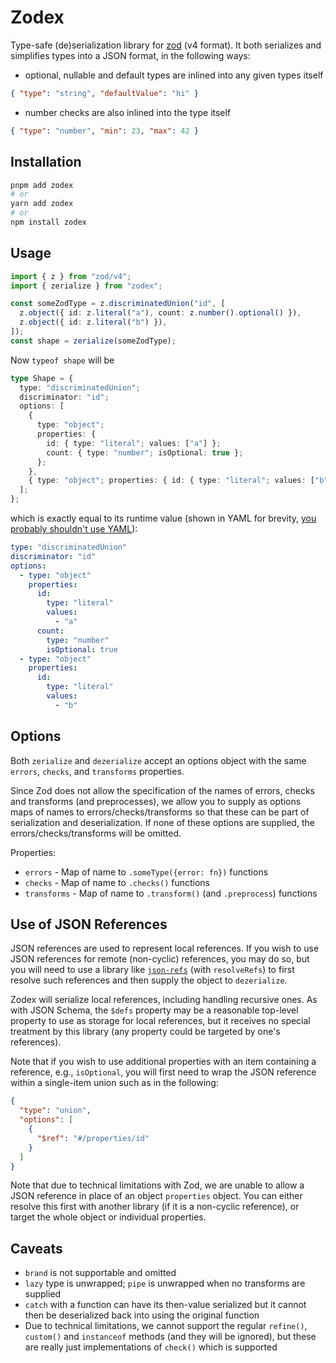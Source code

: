 # Zodex

Type-safe (de)serialization library for [zod](https://zod.dev/) (v4 format). It both serializes and simplifies types into a JSON format, in the following ways:

- optional, nullable and default types are inlined into any given types itself

```json
{ "type": "string", "defaultValue": "hi" }
```

- number checks are also inlined into the type itself

```json
{ "type": "number", "min": 23, "max": 42 }
```

## Installation

```sh
pnpm add zodex
# or
yarn add zodex
# or
npm install zodex
```

## Usage

```ts
import { z } from "zod/v4";
import { zerialize } from "zodex";

const someZodType = z.discriminatedUnion("id", [
  z.object({ id: z.literal("a"), count: z.number().optional() }),
  z.object({ id: z.literal("b") }),
]);
const shape = zerialize(someZodType);
```

Now `typeof shape` will be

```ts
type Shape = {
  type: "discriminatedUnion";
  discriminator: "id";
  options: [
    {
      type: "object";
      properties: {
        id: { type: "literal"; values: ["a"] };
        count: { type: "number"; isOptional: true };
      };
    },
    { type: "object"; properties: { id: { type: "literal"; values: ["b"] } } },
  ];
};
```

which is exactly equal to its runtime value (shown in YAML for brevity, [you probably shouldn't use YAML](https://ruudvanasseldonk.com/2023/01/11/the-yaml-document-from-hell)):

```yaml
type: "discriminatedUnion"
discriminator: "id"
options:
  - type: "object"
    properties:
      id:
        type: "literal"
        values:
          - "a"
      count:
        type: "number"
        isOptional: true
  - type: "object"
    properties:
      id:
        type: "literal"
        values:
          - "b"
```

## Options

Both `zerialize` and `dezerialize` accept an options object with the
same `errors`, `checks`, and `transforms` properties.

Since Zod does not allow the specification of the names of errors, checks and
transforms (and preprocesses), we allow you to supply
as options maps of names to errors/checks/transforms so that these can be part
of serialization and deserialization. If none of these options are
supplied, the errors/checks/transforms will be omitted.

Properties:

- `errors` - Map of name to `.someType({error: fn})` functions
- `checks` - Map of name to `.checks()` functions
- `transforms` - Map of name to `.transform()` (and `.preprocess`) functions

## Use of JSON References

JSON references are used to represent local references. If you wish to use
JSON references for remote (non-cyclic) references, you may do so, but you
will need to use a library like
[`json-refs`](https://github.com/whitlockjc/json-refs) (with `resolveRefs`)
to first resolve such references and then supply the object to `dezerialize`.

Zodex will serialize local references, including handling recursive ones. As
with JSON Schema, the `$defs` property may be a reasonable top-level property
to use as storage for local references, but it receives no special treatment
by this library (any property could be targeted by one's references).

Note that if you wish to use additional properties with an item containing a
reference, e.g., `isOptional`, you will first need to wrap the JSON reference
within a single-item union such as in the following:

```json
{
  "type": "union",
  "options": [
    {
      "$ref": "#/properties/id"
    }
  ]
}
```

Note that due to technical limitations with Zod, we are unable to allow a
JSON reference in place of an object `properties` object. You can either
resolve this first with another library (if it is a non-cyclic reference),
or target the whole object or individual properties.

## Caveats

- `brand` is not supportable and omitted
- `lazy` type is unwrapped; `pipe` is unwrapped when no transforms are supplied
- `catch` with a function can have its then-value serialized but it
  cannot then be deserialized back into using the original function
- Due to technical limitations, we cannot support the regular
  `refine()`, `custom()` and `instanceof` methods (and they will be
  ignored), but these are really just implementations of `check()`
  which is supported
